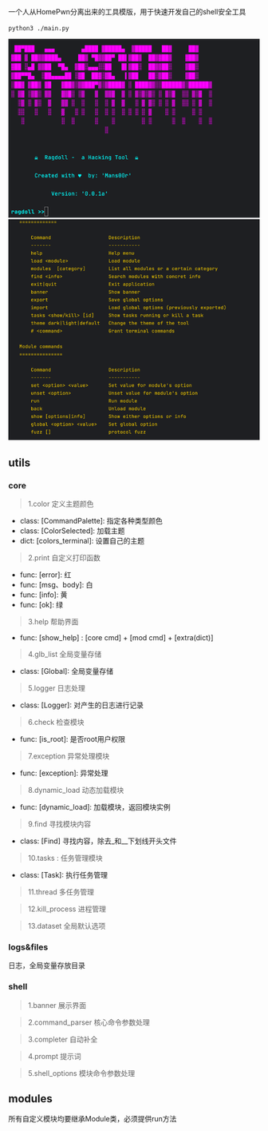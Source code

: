 一个人从HomePwn分离出来的工具模版，用于快速开发自己的shell安全工具

`python3 ./main.py`

![img.png](resources/img.png)
![img_1.png](resources/img_1.png)


## utils
### core
> 1.color 定义主题颜色
- class: [CommandPalette]: 指定各种类型颜色
- class: [ColorSelected]: 加载主题
- dict: [colors_terminal]: 设置自己的主题
> 2.print 自定义打印函数
- func: [error]: 红
- func: [msg、body]: 白
- func: [info]: 黄
- func: [ok]: 绿
> 3.help 帮助界面
- func: [show_help] : [core cmd] + [mod cmd] + [extra(dict)]
> 4.glb_list 全局变量存储
- class: [Global]: 全局变量存储
> 5.logger 日志处理
- class: [Logger]: 对产生的日志进行记录
> 6.check 检查模块
- func: [is_root]: 是否root用户权限
> 7.exception 异常处理模块
- func: [exception]: 异常处理
> 8.dynamic_load 动态加载模块
- func: [dynamic_load]: 加载模块，返回模块实例
> 9.find 寻找模块内容
- class: [Find] 寻找内容，除去_和__下划线开头文件
> 10.tasks : 任务管理模块
- class: [Task]: 执行任务管理
> 11.thread 多任务管理

> 12.kill_process 进程管理

> 13.dataset 全局默认选项

### logs&files
日志，全局变量存放目录
### shell
>1.banner 展示界面

>2.command_parser 核心命令参数处理

>3.completer 自动补全

>4.prompt 提示词

>5.shell_options 模块命令参数处理

## modules
所有自定义模块均要继承Module类，必须提供run方法
